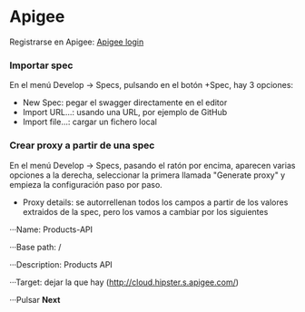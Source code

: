 # Apigee

Registrarse en Apigee: [Apigee login](https://login.apigee.com/login "Apigee login")


### Importar spec

En el menú Develop -> Specs, pulsando en el botón +Spec, hay 3 opciones:

* New Spec: pegar el swagger directamente en el editor
* Import URL...: usando una URL, por ejemplo de GitHub
* Import file...: cargar un fichero local


### Crear proxy a partir de una spec

En el menú Develop -> Specs, pasando el ratón por encima, aparecen varias opciones a la derecha, seleccionar la primera llamada "Generate proxy" y empieza la configuración paso por paso.

* Proxy details: se autorrellenan todos los campos a partir de los valores extraidos de la spec, pero los vamos a cambiar por los siguientes

···Name: Products-API

···Base path: /

···Description: Products API

···Target: dejar la que hay (http://cloud.hipster.s.apigee.com/)

···Pulsar **Next**
